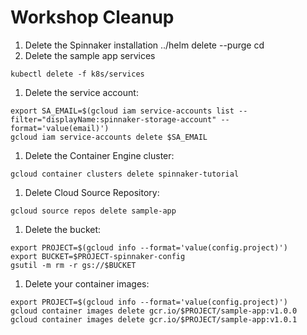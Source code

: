 # Workshop Cleanup

1. Delete the Spinnaker installation
../helm delete --purge cd
1. Delete the sample app services
```shell
kubectl delete -f k8s/services
```

1. Delete the service account:
```shell
export SA_EMAIL=$(gcloud iam service-accounts list --filter="displayName:spinnaker-storage-account" --format='value(email)')
gcloud iam service-accounts delete $SA_EMAIL
```

1. Delete the Container Engine cluster:
```shell
gcloud container clusters delete spinnaker-tutorial
```

1. Delete Cloud Source Repository:
```shell
gcloud source repos delete sample-app
```

1. Delete the bucket:
```shell
export PROJECT=$(gcloud info --format='value(config.project)')
export BUCKET=$PROJECT-spinnaker-config
gsutil -m rm -r gs://$BUCKET
```

1. Delete your container images:
```shell
export PROJECT=$(gcloud info --format='value(config.project)')
gcloud container images delete gcr.io/$PROJECT/sample-app:v1.0.0
gcloud container images delete gcr.io/$PROJECT/sample-app:v1.0.1
```
